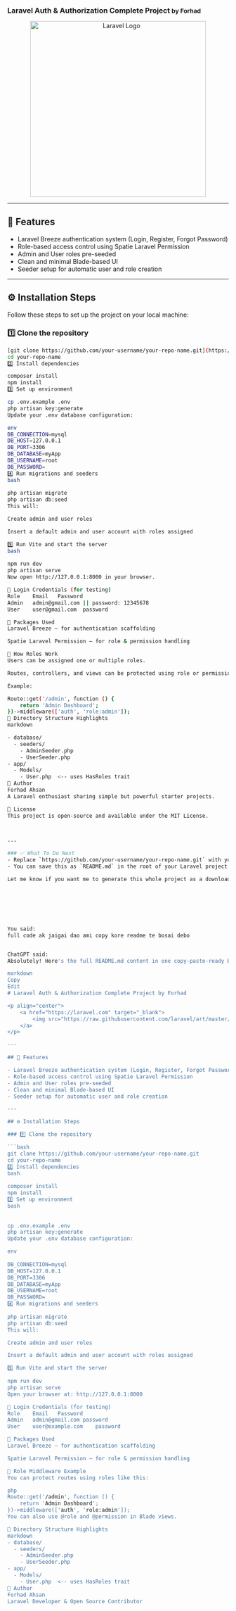 <h3 style="margin-bottom: 10px;">Laravel Auth & Authorization Complete Project <small>by Forhad</small></h3>

<p align="center">
    <a href="https://laravel.com" target="_blank">
        <img src="https://raw.githubusercontent.com/laravel/art/master/logo-lockup/5%20SVG/2%20CMYK/1%20Full%20Color/laravel-logolockup-cmyk-red.svg" width="400" alt="Laravel Logo">
    </a>
</p>

---

## 🔐 Features

- Laravel Breeze authentication system (Login, Register, Forgot Password)
- Role-based access control using Spatie Laravel Permission
- Admin and User roles pre-seeded
- Clean and minimal Blade-based UI
- Seeder setup for automatic user and role creation

---

## ⚙️ Installation Steps

Follow these steps to set up the project on your local machine:

### 1️⃣ Clone the repository

```bash
[git clone https://github.com/your-username/your-repo-name.git](https://github.com/forhadahsan/Laravel-auth-autherization_template)
cd your-repo-name
2️⃣ Install dependencies

composer install
npm install
3️⃣ Set up environment

cp .env.example .env
php artisan key:generate
Update your .env database configuration:

env
DB_CONNECTION=mysql
DB_HOST=127.0.0.1
DB_PORT=3306
DB_DATABASE=myApp
DB_USERNAME=root
DB_PASSWORD=
4️⃣ Run migrations and seeders
bash
 
php artisan migrate
php artisan db:seed
This will:

Create admin and user roles

Insert a default admin and user account with roles assigned

5️⃣ Run Vite and start the server
bash
 
npm run dev
php artisan serve
Now open http://127.0.0.1:8000 in your browser.

🧪 Login Credentials (for testing)
Role	Email	Password
Admin	admin@gmail.com	|| password: 12345678
User	user@gmail.com	password

🧱 Packages Used
Laravel Breeze – for authentication scaffolding

Spatie Laravel Permission – for role & permission handling

🧠 How Roles Work
Users can be assigned one or multiple roles.

Routes, controllers, and views can be protected using role or permission middleware.

Example:

Route::get('/admin', function () {
    return 'Admin Dashboard';
})->middleware(['auth', 'role:admin']);
📂 Directory Structure Highlights
markdown

- database/
  - seeders/
    - AdminSeeder.php
    - UserSeeder.php
- app/
  - Models/
    - User.php  <-- uses HasRoles trait
👤 Author
Forhad Ahsan
A Laravel enthusiast sharing simple but powerful starter projects.

📜 License
This project is open-source and available under the MIT License.



---

### ✅ What To Do Next
- Replace `https://github.com/your-username/your-repo-name.git` with your actual GitHub URL.
- You can save this as `README.md` in the root of your Laravel project.

Let me know if you want me to generate this whole project as a downloadable `.zip` or public GitHub repo.







You said:
full code ak jaigai dao ami copy kore readme te bosai debo


ChatGPT said:
Absolutely! Here's the full README.md content in one copy-paste-ready block. It includes your project title, installation steps, Breeze & Spatie integration, login credentials, and usage instructions — everything cleanly formatted for GitHub:

markdown
Copy
Edit
# Laravel Auth & Authorization Complete Project by Forhad

<p align="center">
    <a href="https://laravel.com" target="_blank">
        <img src="https://raw.githubusercontent.com/laravel/art/master/logo-lockup/5%20SVG/2%20CMYK/1%20Full%20Color/laravel-logolockup-cmyk-red.svg" width="400" alt="Laravel Logo">
    </a>
</p>

---

## 🔐 Features

- Laravel Breeze authentication system (Login, Register, Forgot Password)
- Role-based access control using Spatie Laravel Permission
- Admin and User roles pre-seeded
- Clean and minimal Blade-based UI
- Seeder setup for automatic user and role creation

---

## ⚙️ Installation Steps

### 1️⃣ Clone the repository

```bash
git clone https://github.com/your-username/your-repo-name.git
cd your-repo-name
2️⃣ Install dependencies
bash
 
composer install
npm install
3️⃣ Set up environment
bash
 
 
cp .env.example .env
php artisan key:generate
Update your .env database configuration:

env
 
DB_CONNECTION=mysql
DB_HOST=127.0.0.1
DB_PORT=3306
DB_DATABASE=myApp
DB_USERNAME=root
DB_PASSWORD=
4️⃣ Run migrations and seeders
 
php artisan migrate
php artisan db:seed
This will:

Create admin and user roles

Insert a default admin and user account with roles assigned

5️⃣ Run Vite and start the server
 
npm run dev
php artisan serve
Open your browser at: http://127.0.0.1:8000

🧪 Login Credentials (for testing)
Role	Email	Password
Admin	admin@gmail.com	password
User	user@example.com	password

🧱 Packages Used
Laravel Breeze – for authentication scaffolding

Spatie Laravel Permission – for role & permission handling

🧠 Role Middleware Example
You can protect routes using roles like this:

php 
Route::get('/admin', function () {
    return 'Admin Dashboard';
})->middleware(['auth', 'role:admin']);
You can also use @role and @permission in Blade views.

📂 Directory Structure Highlights
markdown 
- database/
  - seeders/
    - AdminSeeder.php
    - UserSeeder.php
- app/
  - Models/
    - User.php  <-- uses HasRoles trait
👤 Author
Forhad Ahsan
Laravel Developer & Open Source Contributor

